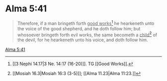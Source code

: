 # Alma 5:41

> Therefore, if a man bringeth forth <u>good works</u>[^a] he hearkeneth unto the voice of the good shepherd, and he doth follow him; but whosoever bringeth forth evil works, the same becometh a <u>child</u>[^b] of the devil, for he hearkeneth unto his voice, and doth follow him.

[Alma 5:41](https://www.churchofjesuschrist.org/study/scriptures/bofm/alma/5?lang=eng&id=p41#p41)


[^a]: [[3 Nephi 14.17|3 Ne. 14:17 (16-20)]]. TG [[Good Works]].
[^b]: [[Mosiah 16.3|Mosiah 16:3 (3-5)]]; [[Alma 11.23|Alma 11:23.]]

